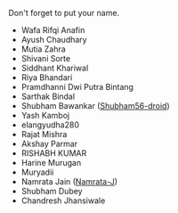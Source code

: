 Don't forget to put your name.

- Wafa Rifqi Anafin
- Ayush Chaudhary
- Mutia Zahra
- Shivani Sorte
- Siddhant Khariwal
- Riya Bhandari
- Pramdhanni Dwi Putra Bintang
- Sarthak Bindal
- Shubham Bawankar (<a href="https://github.com/Shubham56-droid">Shubham56-droid</a>)
- Yash Kamboj
- elangyudha280
- Rajat Mishra
- Akshay Parmar
- RISHABH KUMAR
- Harine Murugan
- Muryadii
- Namrata Jain (<a href="https://github.com/Namrata-J">Namrata-J</a>)
- Shubham Dubey
- Chandresh Jhansiwale
